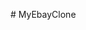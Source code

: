<!-- <Routes>
  <Route path="/" element={<Home />} />
  <Route path="/products" element={<ProductList />} />
  <Route path="/product/:id" element={<ProductDetails />} />
  <Route path="/watchlist" element={<Watchlist />} />
  <Route path="/cartPage" element={<Cart />} />
  <Route path="/checkout" element={<Checkout />} />
  <Route path="/purchases" element={<OrderSuccess />} />
  <Route path="/login" element={<Login />} />
  <Route path="/register" element={<Register />} />
  <Route path="/verifyCode" element={<VerifyCode />} />
  <Route path="/resetPassword" element={<ResetPassword />} />
  <Route path="/profile" element={<Profile />} />
  <Route path="/order/:id" element={<OrderDetails />} />
  <Route path="/contactPage" element={<Contact />} />
  <Route path="/feedback" element={<Feedback />} />
</Routes> -->
#   M y E b a y C l o n e  
 